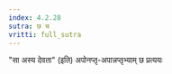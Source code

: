 ```yaml
---
index: 4.2.28
sutra: छ च
vritti: full_sutra
---
```


"सा अस्य देवता" (इति) अपोनप्तृ-अपान्नप्तृभ्याम् छ प्रत्ययः